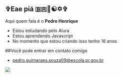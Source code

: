 ## ✞Eae piá 🇧🇷👺☯✡✞

Aqui quem fala é o **Pedro Henrique**

- Estou estudando pelo Alura
- Estou aprendendo Javascript
- No momento que estou criando isso tenho 16 anos

##Você pode entrar em contato comigo

- pedro.guimaraes.souza09@escola.pr.gov.br

![](https://media.tenor.com/iT_GL0oMNDYAAAAi/ja.gif)
